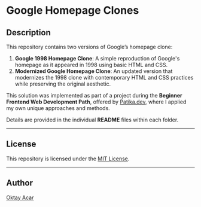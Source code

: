 # Google Homepage Clones

## Description

This repository contains two versions of Google’s homepage clone:

1. **Google 1998 Homepage Clone**: A simple reproduction of Google's homepage as it appeared in 1998 using basic HTML and CSS.
2. **Modernized Google Homepage Clone**: An updated version that modernizes the 1998 clone with contemporary HTML and CSS practices while preserving the original aesthetic.

This solution was implemented as part of a project during the **Beginner Frontend Web Development Path**, offered by [Patika.dev](https://www.patika.dev/), where I applied my own unique approaches and methods.

Details are provided in the individual **README** files within each folder.

---

## License

This repository is licensed under the [MIT License](https://github.com/oktay-acar/google-clones/blob/main/LICENSE).

---

## Author

[Oktay Acar](https://github.com/oktay-acar)
